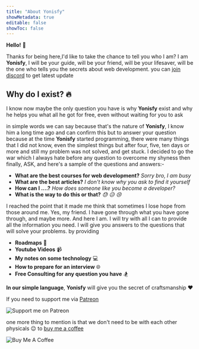 ```yaml
---
title: "About Yonisfy"
showMetadata: true
editable: false
showToc: false
---
```


**Hello!** :wave:

Thanks for being here,I'd like to take the chance to tell you who I am? I am **Yonisfy**,
I will be your guide, will be your friend, will be your lifesaver,
will be the one who tells you the secrets about web development. you can <a href="https://discord.gg/amsZty2hkM">join discord</a> to get latest update

## Why do I exist? :fire:

I know now maybe the only question you have is why **Yonisfy** exist and why he helps you what all he got for free, even without waiting for you to ask

in simple words we can say because that's the nature of **Yonisfy**, I know him a long time ago and can confirm this but to answer your question because at the time **Yonisfy** started programming, there were many things that I did not know, even the simplest things but after four, five, ten days or more and still my problem was not solved, and get stuck. I decided to go the war which I always hate before any question to overcome my shyness then finally, ASK, and here's a sample of the questions and answers:-

- **What are the best courses for web development?** _Sorry bro, I am busy_
- **What are the best articles?** _I don't know why you ask to find it yourself_
- **How can I ....?** _How does someone like you become a developer?_
- **What is the way to do this or that?** _:sweat: :disappointed_relieved: :cry:_

I reached the point that it made me think that sometimes I lose hope from those around me. Yes, my friend. I have gone through what you have gone through, and maybe more. And here I am. I will try with all I can to provide all the information you need. I will give you answers to the questions that will solve your problems. by providing

- **Roadmaps** :rocket:
- **Youtube Videos** :video_camera:
- **My notes on some technology** :computer:
- **How to prepare for an interview** :globe_with_meridians:
- **Free Consulting for any question you have** :snowboarder:

**In our simple language**, **Yonisfy** will give you the secret of craftsmanship :heart:

If you need to support me via [Patreon](https://patreon.com/mohammedelzanaty)

![Support me on Patreon](https://img.shields.io/endpoint.svg?url=https%3A%2F%2Fshieldsio-patreon.vercel.app%2Fapi%3Fusername%3Dmohammedelzanaty%26type%3Dpatrons&style=flat)

one more thing to mention is that we don't need to be with each other physicals :wink: to [buy me a coffee](https://www.buymeacoffee.com/moelzanaty)

![Buy Me A Coffee](https://www.buymeacoffee.com/assets/img/custom_images/yellow_img.png)